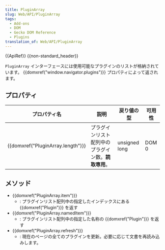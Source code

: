 ```yaml
---
title: PluginArray
slug: Web/API/PluginArray
tags:
  - Add-ons
  - DOM
  - Gecko DOM Reference
  - Plugins
translation_of: Web/API/PluginArray
---
```

{{ApiRef}} {{non-standard_header}}

`PluginArray` インターフェースには使用可能なプラグインのリストが格納されています。 {{domxref("window.navigator.plugins")}} プロパティによって返されます。

## プロパティ

| プロパティ名                                 | 説明                                                 | 戻り値の型    | 可用性 |
| -------------------------------------------- | ---------------------------------------------------- | ------------- | ------ |
| {{domxref("PluginArray.length")}} | プラグインリスト配列中のプラグイン数。**読取専用**。 | unsigned long | DOM 0  |

## メソッド

- {{domxref("PluginArray.item")}}
  - : プラグインリスト配列中の指定したインデックスにある {{domxref("Plugin")}} を返す
- {{domxref("PluginArray.namedItem")}}
  - : プラグインリスト配列中の指定した名称の {{domxref("Plugin")}} を返す
- {{domxref("PluginArray.refresh")}}
  - : 現在のページの全てのプラグインを更新。必要に応じて文書を再読み込みします。

